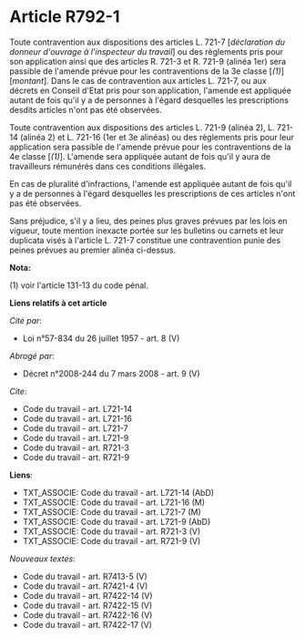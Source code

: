 # Article R792-1

Toute contravention aux dispositions des articles L. 721-7 [*déclaration du donneur d'ouvrage à l'inspecteur du travail*] ou
des règlements pris pour son application ainsi que des articles R. 721-3 et R. 721-9 (alinéa 1er) sera passible de l'amende
prévue pour les contraventions de la 3e classe [*(1)*] [*montant*]. Dans le cas de contravention aux articles L. 721-7, ou
aux décrets en Conseil d'Etat pris pour son application, l'amende est appliquée autant de fois qu'il y a de personnes à
l'égard desquelles les prescriptions desdits articles n'ont pas été observées.

Toute contravention aux dispositions des articles L. 721-9 (alinéa 2), L. 721-14 (alinéa 2) et L. 721-16 (1er et 3e alinéas)
ou des règlements pris pour leur application sera passible de l'amende prévue pour les contraventions de la 4e classe
[*(1)*]. L'amende sera appliquée autant de fois qu'il y aura de travailleurs rémunérés dans ces conditions illégales.

En cas de pluralité d'infractions, l'amende est appliquée autant de fois qu'il y a de personnes à l'égard desquelles les
prescriptions de ces articles n'ont pas été observées.

Sans préjudice, s'il y a lieu, des peines plus graves prévues par les lois en vigueur, toute mention inexacte portée sur les
bulletins ou carnets et leur duplicata visés à l'article L. 721-7 constitue une contravention punie des peines prévues au
premier alinéa ci-dessus.

**Nota:**

(1) voir l'article 131-13 du code pénal.

**Liens relatifs à cet article**

_Cité par_:

  - Loi n°57-834 du 26 juillet 1957 - art. 8 (V)

_Abrogé par_:

  - Décret n°2008-244 du 7 mars 2008 - art. 9 (V)

_Cite_:

  - Code du travail - art. L721-14
  - Code du travail - art. L721-16
  - Code du travail - art. L721-7
  - Code du travail - art. L721-9
  - Code du travail - art. R721-3
  - Code du travail - art. R721-9

**Liens**:

  - TXT_ASSOCIE: Code du travail - art. L721-14 (AbD)
  - TXT_ASSOCIE: Code du travail - art. L721-16 (M)
  - TXT_ASSOCIE: Code du travail - art. L721-7 (M)
  - TXT_ASSOCIE: Code du travail - art. L721-9 (AbD)
  - TXT_ASSOCIE: Code du travail - art. R721-3 (V)
  - TXT_ASSOCIE: Code du travail - art. R721-9 (V)

_Nouveaux textes_:

  - Code du travail - art. R7413-5 (V)
  - Code du travail - art. R7421-4 (V)
  - Code du travail - art. R7422-14 (V)
  - Code du travail - art. R7422-15 (V)
  - Code du travail - art. R7422-16 (V)
  - Code du travail - art. R7422-17 (V)
